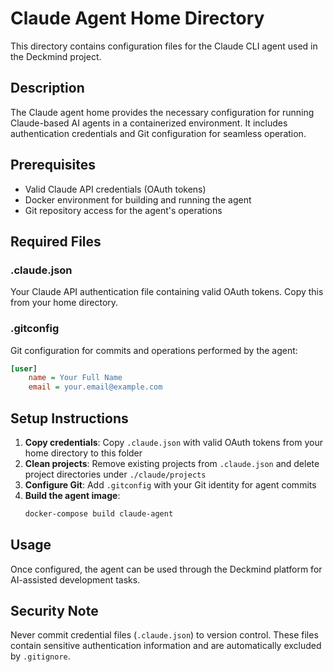 # Claude Agent Home Directory

This directory contains configuration files for the Claude CLI agent used in the Deckmind project.

## Description

The Claude agent home provides the necessary configuration for running Claude-based AI agents in a containerized environment. It includes authentication credentials and Git configuration for seamless operation.

## Prerequisites

- Valid Claude API credentials (OAuth tokens)
- Docker environment for building and running the agent
- Git repository access for the agent's operations

## Required Files

### .claude.json
Your Claude API authentication file containing valid OAuth tokens. Copy this from your home directory.

### .gitconfig
Git configuration for commits and operations performed by the agent:

```ini
[user]
    name = Your Full Name
    email = your.email@example.com
```

## Setup Instructions

1. **Copy credentials**: Copy `.claude.json` with valid OAuth tokens from your home directory to this folder
2. **Clean projects**: Remove existing projects from `.claude.json` and delete project directories under `./claude/projects`
3. **Configure Git**: Add `.gitconfig` with your Git identity for agent commits
4. **Build the agent image**:
   ```bash
   docker-compose build claude-agent
   ```

## Usage

Once configured, the agent can be used through the Deckmind platform for AI-assisted development tasks.

## Security Note

Never commit credential files (`.claude.json`) to version control. These files contain sensitive authentication information and are automatically excluded by `.gitignore`.